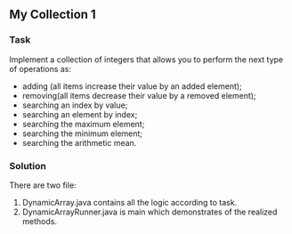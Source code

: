 ## My Collection 1
### Task
Implement a collection of integers that allows you to perform the next type of operations as:

* adding (all items increase their value by an added element);
*  removing(all items decrease their value by a removed element);
*  searching an index by value;
*  searching an element by index;
*  searching the maximum element;
*  searching the minimum element;
*  searching the arithmetic mean.

### Solution
There are two file:
1. DynamicArray.java contains all the logic according to task.
2. DynamicArrayRunner.java is main which demonstrates of the realized methods. 
